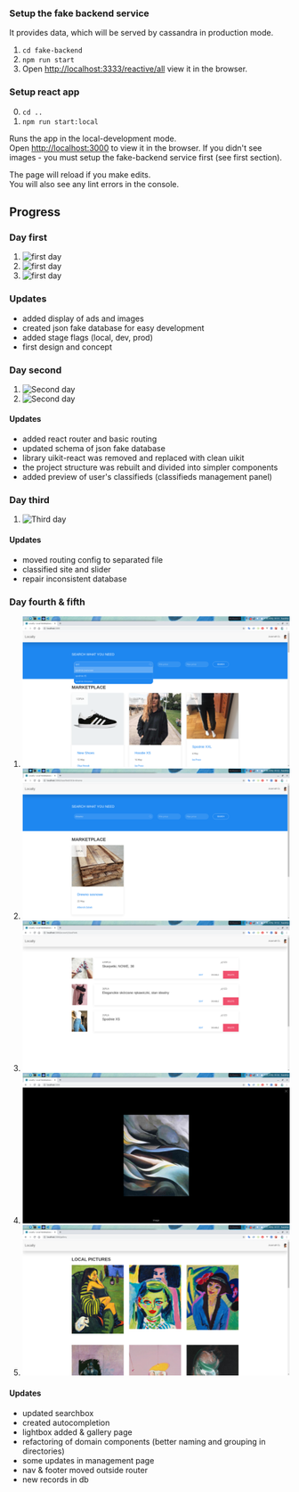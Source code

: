 ### Setup the fake backend service
It provides data, which will be served by cassandra in production mode.
1. `cd fake-backend`
2. `npm run start`
3. Open [http://localhost:3333/reactive/all](http://localhost:3333/reactive/all) view it in the browser.

### Setup react app
0. `cd ..`
1. `npm run start:local`

Runs the app in the local-development mode.<br />
Open [http://localhost:3000](http://localhost:3000) to view it in the browser. If you didn't see images - you must setup the fake-backend service first (see first section).

The page will reload if you make edits.<br />
You will also see any lint errors in the console.

## Progress
### Day first
1. ![first day](./screenshots/21-05-2020-1.png "First day")
2. ![first day](./screenshots/21-05-2020-2.png "First day")
3. ![first day](./screenshots/21-05-2020-3.png "First day")
### Updates
- added display of ads and images
- created json fake database for easy development
- added stage flags (local, dev, prod)
- first design and concept

### Day second
1. ![Second day](./screenshots/23-05-2020-1.png "Second day")
2. ![Second day](./screenshots/23-05-2020-2.png "Second day")
#### Updates
- added react router and basic routing
- updated schema of json fake database
- library uikit-react was removed and replaced with clean uikit
- the project structure was rebuilt and divided into simpler components
- added preview of user's classifieds (classifieds management panel)


### Day third
1. ![Third day](./screenshots/24-05-2020-1.png "Third day")
#### Updates
- moved routing config to separated file
- classified site and slider
- repair inconsistent database

### Day fourth & fifth
1. ![Day fourth & fifth](./screenshots/29-05-2020-1.png "Day fourth & fifth")
2. ![Day fourth & fifth](./screenshots/29-05-2020-2.png "Day fourth & fifth")
3. ![Day fourth & fifth](./screenshots/29-05-2020-3.png "Day fourth & fifth")
4. ![Day fourth & fifth](./screenshots/29-05-2020-4.png "Day fourth & fifth")
5. ![Day fourth & fifth](./screenshots/29-05-2020-5.png "Day fourth & fifth")
#### Updates
- updated searchbox
- created autocompletion
- lightbox added &amp; gallery page
- refactoring of domain components (better naming and grouping in directories)
- some updates in management page
- nav & footer moved outside router 
- new records in db